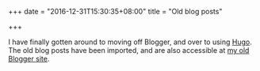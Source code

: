 +++
date = "2016-12-31T15:30:35+08:00"
title = "Old blog posts"

+++

I have finally gotten around to moving off Blogger,
and over to using [Hugo](https://gohugo.io). The old
blog posts have been imported, and are also accessible
at [my old Blogger site](https://axwalk.blogspot.com).

